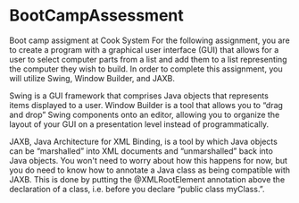 # BootCampAssessment
Boot camp assigment at Cook System
For the following assignment, you are to create a program with a graphical user interface (GUI) that allows for a user 
to select computer parts from a list and add them to a list representing the computer they wish to build.  In order to 
complete this assignment, you will utilize Swing, Window Builder, and JAXB.

Swing is a GUI framework that comprises Java objects that represents items displayed to a user.  Window Builder is a 
tool that allows you to “drag and drop” Swing components onto an editor, allowing you to organize the layout of your 
GUI on a presentation level instead of programmatically.

JAXB, Java Architecture for XML Binding, is a tool by which Java objects can be “marshalled” into XML documents and
“unmarshalled” back into Java objects.  You won't need to worry about how this happens for now, but you do need to
know how to annotate a Java class as being compatible with JAXB. This is done by putting the @XMLRootElement annotation
above the declaration of a class, i.e. before you declare “public class myClass.”.
